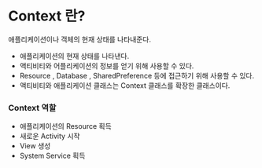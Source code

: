 # Context 란?

애플리케이션이나 객체의 현재 상태를 나타내준다.

- 애플리케이션의 현재 상태를 나타낸다.
- 액티비티와 어플리케이션의 정보를 얻기 위해 사용할 수 있다.
- Resource , Database , SharedPreference 등에 접근하기 위해 사용할 수 있다.
- 액티비티와 애플리케이션 클래스는 Context 클래스를 확장한 클래스이다.

### Context 역할
- 애플리케이션의 Resource 획득
- 새로운 Activity 시작
- View 생성
- System Service 획득

